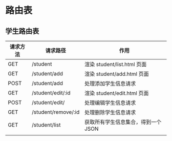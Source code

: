 # 路由表

## 学生路由表

| 请求方法 |       请求路径      |                 作用                |
|----------|---------------------|-------------------------------------|
| GET      | /student            | 渲染 student/list.html 页面         |
| GET      | /student/add        | 渲染 student/add.html 页面          |
| POST     | /student/add        | 处理添加学生信息请求                |
| GET      | /student/edit/:id   | 渲染 student/edit.html 页面         |
| POST     | /student/edit/      | 处理编辑学生信息请求                |
| GET      | /student/remove/:id | 处理删除学生信息请求                |
| GET      | /student/list       | 获取所有学生信息集合，得到一个 JSON |
|          |                     |                                     |
